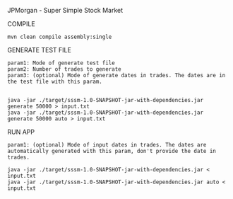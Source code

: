 
JPMorgan - Super Simple Stock Market


COMPILE

    mvn clean compile assembly:single


GENERATE TEST FILE

    param1: Mode of generate test file
    param2: Number of trades to generate
    param3: (optional) Mode of generate dates in trades. The dates are in the test file with this param.


    java -jar ./target/sssm-1.0-SNAPSHOT-jar-with-dependencies.jar generate 50000 > input.txt 
    java -jar ./target/sssm-1.0-SNAPSHOT-jar-with-dependencies.jar generate 50000 auto > input.txt 


RUN APP

    param1: (optional) Mode of input dates in trades. The dates are automatically generated with this param, don't provide the date in trades.

    java -jar ./target/sssm-1.0-SNAPSHOT-jar-with-dependencies.jar < input.txt 
    java -jar ./target/sssm-1.0-SNAPSHOT-jar-with-dependencies.jar auto < input.txt 
